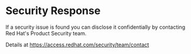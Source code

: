 [comment]: # ( Copyright Contributors to the Open Cluster Management project )

# Security Response

If a security issue is found you can disclose it confidentially by contacting Red Hat's Product Security team.

Details at https://access.redhat.com/security/team/contact